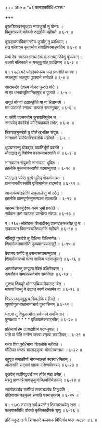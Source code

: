 +++
title = "०६ फलपाकविधि-पटलः"

+++
  
दूरतश्शिखरन्दृष्ट्वा नमस्कुर्या तु योनरः ।  
विमुक्तस्सर्व पावेभ्यो रुद्रलोके महीयते ॥ ६-१ ॥  
  
दूराङ्वशमविक्लान्तोयः कुर्यात् तु प्रदक्षिणम् ।  
तत् क्लेशञ्च कृतार्थाय सयातिपरमाङ्गतिम् ॥ ६-२ ॥  
  
यथा देव नमस्कारन्तथा(नमसारन्तथा) देवेशु पूज्यवान् ।  
उत्सवे बलिकाले च यस्तुकुर्यात् प्रदक्षिणम् ॥ ६-३ ॥  
  
प्। १५८) पदे पदेऽश्वमेधस्य फलं प्राप्नोति मानवः ।  
स्थलपुष्पं जलपुष्पं पुष्पयाने समोदते ॥ ६-४ ॥  
  
आरामन्देव देवस्य योनरः कुरुते यदि ।  
स एव धनवाच्छ्रीमानिहामुत्र च पूज्यते ॥ ६-५ ॥  
  
अयुतं योगवां दद्याच्छ्रोति या या हिताग्नये ।  
मम पादजले स्नात्वा तत्फलं समाप्नुयात् ॥ ६-६ ॥  
  
यः कोपि पञ्चगव्येन कुशवारियुतेन च ।  
स्नापयेद् देवदेवेशं कोटियज्ञफलं लभेत् ॥ ६-७ ॥  
  
त्रिरात्रङ्गुरुदेशे तु योसै?द्भक्ति संयुतः ।  
नानाभागे समोपेतश्शिवलोके महीयते ॥ ६-८ ॥  
  
धूपघण्टान्तु योदद्याद् ख्यातिर्भूमौ प्रवर्तते ।  
योदद्यात् तु विशेषेण वस्त्रण्याभरणानि च ॥ ६-९ ॥  
  
नानावसन संयुक्तो नानाभरण भूषितः ।  
इहलोके पूज्यमानस्सशैवं पदमाप्नुयात् ॥ ६-१० ॥  
  
योदद्यात् ज्येष्ठ गुरवे भूमिङ्गोकर्णमात्रतः ।  
ग्रामानामधीपस्सोपि पृथिव्यामेक राट्भवेत् ॥ ६-११ ॥  
  
आचार्यस्य हृहेदीपं सकृताले तु यो ददेत् ।  
इहलोके ज्ञानपूर्णस्सुरूप्यञ्च सञ्च्छति ॥ ६-१२ ॥  
  
आरम्भं शिवमुद्दिश्य यस्य भूमौ प्रवर्तते ।  
सर्वदान ततो यज्ञफलं प्राप्नोत्य संशयः ॥ ६-१३ ॥  
  
प्। १६०) लोहेष्टक शिलाद्यैस्तु प्रासादङ्कारयेत् तु यः ।  
सकाञ्चन विमानस्थश्शिवलोके महीयते ॥ ६-१४ ॥  
  
संसिद्धो गुरुदेशे तु विधिना विधिमार्गतः ।  
शिवलोकमवाप्नोति पूज्यमानस्सदासुरै ॥ ६-१५ ॥  
  
देवालय समीपे तु वसनारूप्यमाप्नुयात् ।  
शिवलोकन्तथो गत्वा सामिप्यं पदमाप्नुयात् ॥ ६-१६ ॥  
  
आगमोक्तन्तु सम्पूज्य देवेशं दक्षिणेश्वरम् ।  
रूपयौवन सम्पन्नस्सर्वभोग समन्वितः ॥ ६-१७ ॥  
  
भुक्त्वा शिवपूरे भोगान्पृथिव्यामेकराट्भवेत् ।  
माषापा?त्रन्तु ये दद्यात् स्वर्णं रजतमेव वा ॥ ६-१८ ॥  
  
त्रिसप्तकालमुद्धृत्य शिवलोके महीयते ।  
शुश्रषोगुरुभक्तानामाचार्य पुरवासिनम् ॥ ६-१९ ॥  
  
भक्त्वा तु विपुलान्भोगान्सर्वकाम समन्वितान् ।  
पुण्यक्षया * * * * पृथिव्यामेकराट्भवेत् ॥ ६-२० ॥  
  
प्रतिमायां हेम दत्वादाक्षिणं पदाप्नुयात् ।  
यतो वा चेति मन्त्रेण जप्त्वा स्मृत्वा सदाशिवम् ॥ ६-२१ ॥  
  
गत्वा शिव पुरो?भागां शिवलोके महीयते ।  
मौलिका मण्टपं शालाङ्दृत्वा भोगालयन्तथा ॥ ६-२२ ॥  
  
बहुपुत्र समाकीर्णो भोगन्भाङ्तो स्वस्वा?मितान् ।  
आसनानि सद्भावं ज्ञात्वा दक्षिणमीश्वरम् ॥ ६-२३ ॥  
  
पूजयेत् सर्वसिद्ध्यर्थं मम लोके सदा वसेत् ।  
यस्तु प्राणपरित्यागङ्कुर्याच्छिवनिमित्तकम् ॥ ६-२४ ॥  
  
सालोकञ्चैव सामीप्यं सारूप्यञ्चैव सिद्ध्यति ।  
दक्षिणाराधनङ्कृत्वं सयाति परमाङ्गतम् ॥ ६-२५ ॥  
  
प्। १६०) तस्मात् सर्व प्रयत्नेन शिवमाराधयेत् सदा ।  
फलपाकविधिः प्रोक्तो कृत्तिकादीपकं शृणु ॥ ६-२६ ॥  
  
इति मकुट तन्त्रे क्रियापादे फलपाक विधिर्नाम षष्ठः -पटलः ॥ ६ ॥  